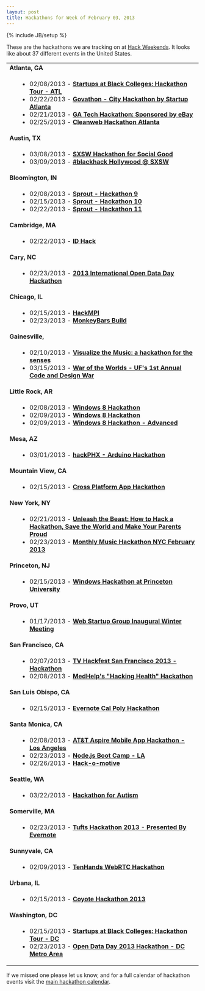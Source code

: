 ```yaml
---
layout: post
title: Hackathons for Week of February 03, 2013
---
```

{% include JB/setup %}

<p>These are the hackathons we are tracking on at <a title="Singly" href="http://hackweekends.com">Hack Weekends</a>. It looks like about 37 different events in the United States.</p>
<table width="90%">
<tbody>
<tr>
<td colspan="2"><strong>Atlanta, GA</strong></td>
</tr>
<tr>
<td width="5%"></td>
<td>
<ul>
	<li>02/08/2013 - <a href="http://startupsathbcus-atl-srch.eventbrite.com/"><strong>Startups at Black Colleges: Hackathon Tour - ATL</strong></a></li>
	<li>02/22/2013 - <a href="http://govathon-srch.eventbrite.com/"><strong>Govathon - City Hackathon by Startup Atlanta</strong></a></li>
	<li>02/21/2013 - <a href="http://www.eventbrite.com/event/5355540566/SRCH"><strong>GA Tech Hackathon: Sponsored by eBay</strong></a></li>
	<li>02/25/2013 - <a href="http://www.eventbrite.com/event/5274323644/SRCH"><strong>Cleanweb Hackathon Atlanta</strong></a></li>
</ul>
</td>
</tr>
<tr>
<td colspan="2"><strong>Austin, TX</strong></td>
</tr>
<tr>
<td width="5%"></td>
<td>
<ul>
	<li>03/08/2013 - <a href="http://sxsw-hackathon-srch.eventbrite.com/"><strong>SXSW Hackathon for Social Good</strong></a></li>
	<li>03/09/2013 - <a href="http://blackhacksxsw2013-srch.eventbrite.com/"><strong>#blackhack Hollywood @ SXSW</strong></a></li>
</ul>
</td>
</tr>
<tr>
<td colspan="2"><strong>Bloomington, IN</strong></td>
</tr>
<tr>
<td width="5%"></td>
<td>
<ul>
	<li>02/08/2013 - <a href="http://bloomingtonilhackathon9-srch.eventbrite.com/"><strong>Sprout - Hackathon 9</strong></a></li>
	<li>02/15/2013 - <a href="http://bloomingtonilhackathon10-srch.eventbrite.com/"><strong>Sprout - Hackathon 10</strong></a></li>
	<li>02/22/2013 - <a href="http://www.eventbrite.com/event/5285842096/SRCH"><strong>Sprout - Hackathon 11</strong></a></li>
</ul>
</td>
</tr>
<tr>
<td colspan="2"><strong>Cambridge, MA</strong></td>
</tr>
<tr>
<td width="5%"></td>
<td>
<ul>
	<li>02/22/2013 - <a href="http://idhack-srch.eventbrite.com/"><strong>ID Hack</strong></a></li>
</ul>
</td>
</tr>
<tr>
<td colspan="2"><strong>Cary, NC</strong></td>
</tr>
<tr>
<td width="5%"></td>
<td>
<ul>
	<li>02/23/2013 - <a href="http://caryopendataday-srch.eventbrite.com/"><strong>2013 International Open Data Day Hackathon</strong></a></li>
</ul>
</td>
</tr>
<tr>
<td colspan="2"><strong>Chicago, IL</strong></td>
</tr>
<tr>
<td width="5%"></td>
<td>
<ul>
	<li>02/15/2013 - <a href="http://hackmpi-srch.eventbrite.com/"><strong>HackMPI</strong></a></li>
	<li>02/23/2013 - <a href="http://www.eventbrite.com/event/5185062662/SRCH"><strong>MonkeyBars Build</strong></a></li>
</ul>
</td>
</tr>
<tr>
<td colspan="2"><strong>Gainesville,</strong></td>
</tr>
<tr>
<td width="5%"></td>
<td>
<ul>
	<li>02/10/2013 - <a href="http://hackers-unite-srch.eventbrite.com/"><strong>Visualize the Music: a hackathon for the senses</strong></a></li>
	<li>03/15/2013 - <a href="http://ufwaroftheworlds-srch.eventbrite.com/"><strong>War of the Worlds - UF's 1st Annual Code and Design War</strong></a></li>
</ul>
</td>
</tr>
<tr>
<td colspan="2"><strong>Little Rock, AR</strong></td>
</tr>
<tr>
<td width="5%"></td>
<td>
<ul>
	<li>02/08/2013 - <a href="http://ualrhackathon-srch.eventbrite.com/"><strong>Windows 8 Hackathon</strong></a></li>
	<li>02/09/2013 - <a href="http://ualrhackathon2-srch.eventbrite.com/"><strong>Windows 8 Hackathon</strong></a></li>
	<li>02/09/2013 - <a href="http://ualrhackathonadvanced-srch.eventbrite.com/"><strong>Windows 8 Hackathon - Advanced</strong></a></li>
</ul>
</td>
</tr>
<tr>
<td colspan="2"><strong>Mesa, AZ</strong></td>
</tr>
<tr>
<td width="5%"></td>
<td>
<ul>
	<li>03/01/2013 - <a href="http://hackphxarduino-srch.eventbrite.com/"><strong>hackPHX - Arduino Hackathon</strong></a></li>
</ul>
</td>
</tr>
<tr>
<td colspan="2"><strong>Mountain View, CA</strong></td>
</tr>
<tr>
<td width="5%"></td>
<td>
<ul>
	<li>02/15/2013 - <a href="http://crossplatform-apphackathon-srch.eventbrite.com/"><strong>Cross Platform App Hackathon</strong></a></li>
</ul>
</td>
</tr>
<tr>
<td colspan="2"><strong>New York, NY</strong></td>
</tr>
<tr>
<td width="5%"></td>
<td>
<ul>
	<li>02/21/2013 - <a href="http://howtohackahackathon-srch.eventbrite.com/"><strong>Unleash the Beast: How to Hack a Hackathon, Save the World and Make Your Parents Proud</strong></a></li>
	<li>02/23/2013 - <a href="http://monthlymusichackathonnycfeb2013-srch.eventbrite.com/"><strong>Monthly Music Hackathon NYC February 2013</strong></a></li>
</ul>
</td>
</tr>
<tr>
<td colspan="2"><strong>Princeton, NJ</strong></td>
</tr>
<tr>
<td width="5%"></td>
<td>
<ul>
	<li>02/15/2013 - <a href="http://windowshackathon-srch.eventbrite.com/"><strong>Windows Hackathon at Princeton University</strong></a></li>
</ul>
</td>
</tr>
<tr>
<td colspan="2"><strong>Provo, UT</strong></td>
</tr>
<tr>
<td width="5%"></td>
<td>
<ul>
	<li>01/17/2013 - <a href="http://www.eventbrite.com/event/5184771792/SRCH"><strong>Web Startup Group Inaugural Winter Meeting</strong></a></li>
</ul>
</td>
</tr>
<tr>
<td colspan="2"><strong>San Francisco, CA</strong></td>
</tr>
<tr>
<td width="5%"></td>
<td>
<ul>
	<li>02/07/2013 - <a href="http://tvhackfestsf-srch.eventbrite.com/"><strong>TV Hackfest San Francisco 2013 - Hackathon</strong></a></li>
	<li>02/08/2013 - <a href="http://medhelphackinghealth-srch.eventbrite.com/"><strong>MedHelp's "Hacking Health" Hackathon</strong></a></li>
</ul>
</td>
</tr>
<tr>
<td colspan="2"><strong>San Luis Obispo, CA</strong></td>
</tr>
<tr>
<td width="5%"></td>
<td>
<ul>
	<li>02/15/2013 - <a href="http://calpolyhackathon-srch.eventbrite.com/"><strong>Evernote Cal Poly Hackathon</strong></a></li>
</ul>
</td>
</tr>
<tr>
<td colspan="2"><strong>Santa Monica, CA</strong></td>
</tr>
<tr>
<td width="5%"></td>
<td>
<ul>
	<li>02/08/2013 - <a href="http://mobileappedulax-srch.eventbrite.com/"><strong>AT&amp;T Aspire Mobile App Hackathon - Los Angeles</strong></a></li>
	<li>02/23/2013 - <a href="http://nodela-srch.eventbrite.com/"><strong>Node.js Boot Camp - LA</strong></a></li>
	<li>02/26/2013 - <a href="http://www.hackomotive.com/"><strong>Hack-o-motive</strong></a></li>
</ul>
</td>
</tr>
<tr>
<td colspan="2"><strong>Seattle, WA</strong></td>
</tr>
<tr>
<td width="5%"></td>
<td>
<ul>
	<li>03/22/2013 - <a href="http://hackautism-srch.eventbrite.com/"><strong>Hackathon for Autism</strong></a></li>
</ul>
</td>
</tr>
<tr>
<td colspan="2"><strong>Somerville, MA</strong></td>
</tr>
<tr>
<td width="5%"></td>
<td>
<ul>
	<li>02/23/2013 - <a href="http://tuftshackathon2013-srch.eventbrite.com/"><strong>Tufts Hackathon 2013 - Presented By Evernote</strong></a></li>
</ul>
</td>
</tr>
<tr>
<td colspan="2"><strong>Sunnyvale, CA</strong></td>
</tr>
<tr>
<td width="5%"></td>
<td>
<ul>
	<li>02/09/2013 - <a href="http://tenhands-srch.eventbrite.com/"><strong>TenHands WebRTC Hackathon</strong></a></li>
</ul>
</td>
</tr>
<tr>
<td colspan="2"><strong>Urbana, IL</strong></td>
</tr>
<tr>
<td width="5%"></td>
<td>
<ul>
	<li>02/15/2013 - <a href="http://coyotehack-srch.eventbrite.com/"><strong>Coyote Hackathon 2013</strong></a></li>
</ul>
</td>
</tr>
<tr>
<td colspan="2"><strong>Washington, DC</strong></td>
</tr>
<tr>
<td width="5%"></td>
<td>
<ul>
	<li>02/15/2013 - <a href="http://startupsathbcus-dc-srch.eventbrite.com/"><strong>Startups at Black Colleges: Hackathon Tour - DC</strong></a></li>
	<li>02/23/2013 - <a href="http://opendataday2013dc-srch.eventbrite.com/"><strong>Open Data Day 2013 Hackathon - DC Metro Area</strong></a></li>
</ul>
</td>
</tr>
</tbody>
</table>
<p>If we missed one please let us know, and for a full calendar of hackathon events visit the <a title="Hackathon Calendar" href="http://hackweekends.com/">main hackathon calendar</a>.</p>
